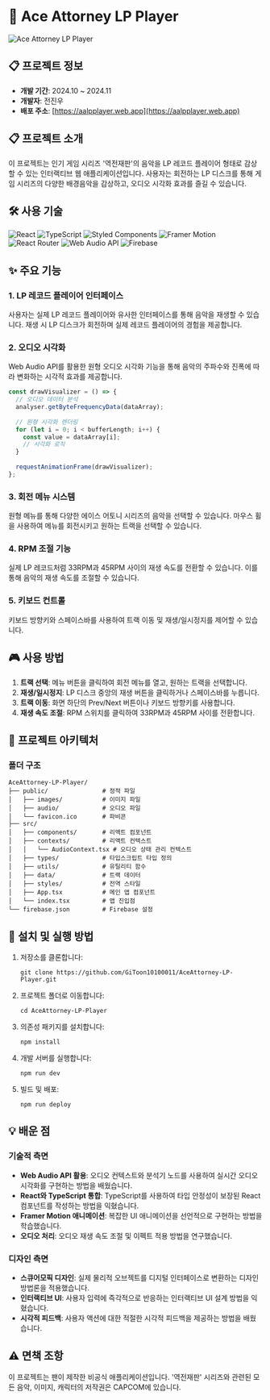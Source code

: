 # 🎵 Ace Attorney LP Player

![Ace Attorney LP Player](https://aalpplayer.web.app/images/AA1.jpg)

## 📋 프로젝트 정보

- **개발 기간**: 2024.10 ~ 2024.11
- **개발자**: 전진우
- **배포 주소**: [https://aalpplayer.web.app](https://aalpplayer.web.app)

## 📋 프로젝트 소개

이 프로젝트는 인기 게임 시리즈 '역전재판'의 음악을 LP 레코드 플레이어 형태로 감상할 수 있는 인터랙티브 웹 애플리케이션입니다. 사용자는 회전하는 LP 디스크를 통해 게임 시리즈의 다양한 배경음악을 감상하고, 오디오 시각화 효과를 즐길 수 있습니다.

## 🛠️ 사용 기술

![React](https://img.shields.io/badge/React-61DAFB?style=for-the-badge&logo=react&logoColor=black)
![TypeScript](https://img.shields.io/badge/TypeScript-3178C6?style=for-the-badge&logo=typescript&logoColor=white)
![Styled Components](https://img.shields.io/badge/Styled_Components-DB7093?style=for-the-badge&logo=styled-components&logoColor=white)
![Framer Motion](https://img.shields.io/badge/Framer_Motion-0055FF?style=for-the-badge&logo=framer&logoColor=white)
![React Router](https://img.shields.io/badge/React_Router-CA4245?style=for-the-badge&logo=react-router&logoColor=white)
![Web Audio API](https://img.shields.io/badge/Web_Audio_API-FF3E00?style=for-the-badge&logo=webmoney&logoColor=white)
![Firebase](https://img.shields.io/badge/Firebase-FFCA28?style=for-the-badge&logo=firebase&logoColor=black)

## ✨ 주요 기능

### 1. LP 레코드 플레이어 인터페이스
사용자는 실제 LP 레코드 플레이어와 유사한 인터페이스를 통해 음악을 재생할 수 있습니다. 재생 시 LP 디스크가 회전하며 실제 레코드 플레이어의 경험을 제공합니다.

### 2. 오디오 시각화
Web Audio API를 활용한 원형 오디오 시각화 기능을 통해 음악의 주파수와 진폭에 따라 변화하는 시각적 효과를 제공합니다.

```typescript
const drawVisualizer = () => {
  // 오디오 데이터 분석
  analyser.getByteFrequencyData(dataArray);
  
  // 원형 시각화 렌더링
  for (let i = 0; i < bufferLength; i++) {
    const value = dataArray[i];
    // 시각화 로직
  }
  
  requestAnimationFrame(drawVisualizer);
};
```

### 3. 회전 메뉴 시스템
원형 메뉴를 통해 다양한 에이스 어토니 시리즈의 음악을 선택할 수 있습니다. 마우스 휠을 사용하여 메뉴를 회전시키고 원하는 트랙을 선택할 수 있습니다.

### 4. RPM 조절 기능
실제 LP 레코드처럼 33RPM과 45RPM 사이의 재생 속도를 전환할 수 있습니다. 이를 통해 음악의 재생 속도를 조절할 수 있습니다.

### 5. 키보드 컨트롤
키보드 방향키와 스페이스바를 사용하여 트랙 이동 및 재생/일시정지를 제어할 수 있습니다.

## 🎮 사용 방법

1. **트랙 선택**: 메뉴 버튼을 클릭하여 회전 메뉴를 열고, 원하는 트랙을 선택합니다.
2. **재생/일시정지**: LP 디스크 중앙의 재생 버튼을 클릭하거나 스페이스바를 누릅니다.
3. **트랙 이동**: 화면 하단의 Prev/Next 버튼이나 키보드 방향키를 사용합니다.
4. **재생 속도 조절**: RPM 스위치를 클릭하여 33RPM과 45RPM 사이를 전환합니다.

## 📂 프로젝트 아키텍처

### 폴더 구조

```
AceAttorney-LP-Player/
├── public/               # 정적 파일
│   ├── images/           # 이미지 파일
│   ├── audio/            # 오디오 파일
│   └── favicon.ico       # 파비콘
├── src/
│   ├── components/       # 리액트 컴포넌트
│   ├── contexts/         # 리액트 컨텍스트
│   │   └── AudioContext.tsx # 오디오 상태 관리 컨텍스트
│   ├── types/            # 타입스크립트 타입 정의
│   ├── utils/            # 유틸리티 함수
│   ├── data/             # 트랙 데이터
│   ├── styles/           # 전역 스타일
│   ├── App.tsx           # 메인 앱 컴포넌트
│   └── index.tsx         # 앱 진입점
└── firebase.json         # Firebase 설정
```

## 🚀 설치 및 실행 방법

1. 저장소를 클론합니다:
   ```
   git clone https://github.com/GiToon10100011/AceAttorney-LP-Player.git
   ```
2. 프로젝트 폴더로 이동합니다:
   ```
   cd AceAttorney-LP-Player
   ```
3. 의존성 패키지를 설치합니다:
   ```
   npm install
   ```
4. 개발 서버를 실행합니다:
   ```
   npm run dev
   ```
5. 빌드 및 배포:
   ```
   npm run deploy
   ```

## 💡 배운 점

### 기술적 측면

- **Web Audio API 활용**: 오디오 컨텍스트와 분석기 노드를 사용하여 실시간 오디오 시각화를 구현하는 방법을 배웠습니다.
- **React와 TypeScript 통합**: TypeScript를 사용하여 타입 안정성이 보장된 React 컴포넌트를 작성하는 방법을 익혔습니다.
- **Framer Motion 애니메이션**: 복잡한 UI 애니메이션을 선언적으로 구현하는 방법을 학습했습니다.
- **오디오 처리**: 오디오 재생 속도 조절 및 이펙트 적용 방법을 연구했습니다.

### 디자인 측면

- **스큐어모픽 디자인**: 실제 물리적 오브젝트를 디지털 인터페이스로 변환하는 디자인 방법론을 적용했습니다.
- **인터랙티브 UI**: 사용자 입력에 즉각적으로 반응하는 인터랙티브 UI 설계 방법을 익혔습니다.
- **시각적 피드백**: 사용자 액션에 대한 적절한 시각적 피드백을 제공하는 방법을 배웠습니다.

## ⚠️ 면책 조항

이 프로젝트는 팬이 제작한 비공식 애플리케이션입니다. '역전재판' 시리즈와 관련된 모든 음악, 이미지, 캐릭터의 저작권은 CAPCOM에 있습니다.
